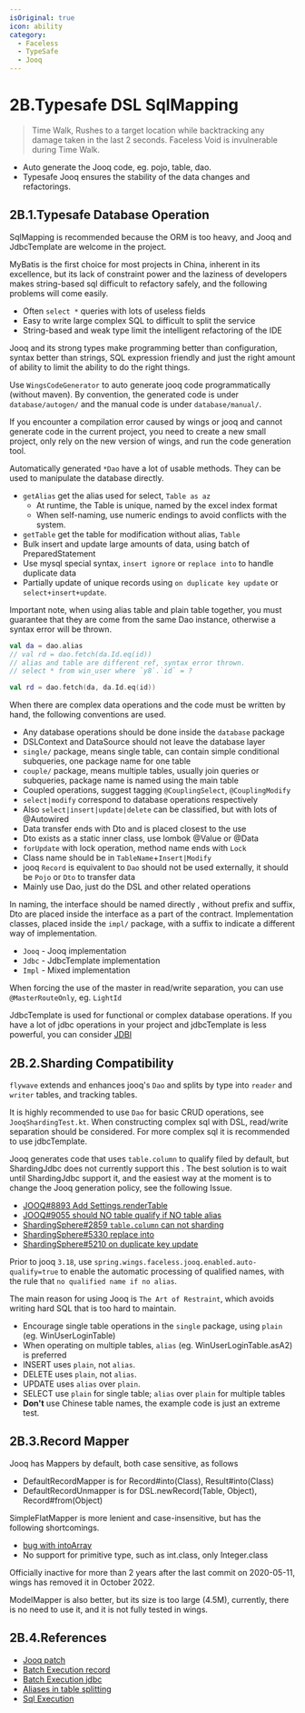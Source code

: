 ```yaml
---
isOriginal: true
icon: ability
category:
  - Faceless
  - TypeSafe
  - Jooq
---
```

# 2B.Typesafe DSL SqlMapping

> Time Walk, Rushes to a target location while backtracking any damage taken in the last 2 seconds.
> Faceless Void is invulnerable during Time Walk.

* Auto generate the Jooq code, eg. pojo, table, dao.
* Typesafe Jooq ensures the stability of the data changes and refactorings.

## 2B.1.Typesafe Database Operation

SqlMapping is recommended because the ORM is too heavy, and Jooq and JdbcTemplate are welcome in the project.

MyBatis is the first choice for most projects in China, inherent in its excellence,
but its lack of constraint power and the laziness of developers makes string-based
sql difficult to refactory safely, and the following problems will come easily.

* Often `select *` queries with lots of useless fields
* Easy to write large complex SQL to difficult to split the service
* String-based and weak type limit the intelligent refactoring of the IDE

Jooq and its strong types make programming better than configuration, syntax better than
strings, SQL expression friendly and just the right amount of ability to limit the ability
to do the right things.

Use `WingsCodeGenerator` to auto generate jooq code programmatically (without maven).
By convention, the generated code is under `database/autogen/` and the manual code
is under `database/manual/`.

If you encounter a compilation error caused by wings or jooq and cannot generate code in
the current project, you need to create a new small project, only rely on the new version
of wings, and run the code generation tool.

Automatically generated `*Dao` have a lot of usable methods. They can be used to manipulate
the database directly.

* `getAlias` get the alias used for select, `Table as az`
  - At runtime, the Table is unique, named by the excel index format
  - When self-naming, use numeric endings to avoid conflicts with the system.
* `getTable` get the table for modification without alias, `Table`
* Bulk insert and update large amounts of data, using batch of PreparedStatement
* Use mysql special syntax, `insert ignore` or `replace into` to handle duplicate data
* Partially update of unique records using `on duplicate key update` or `select+insert+update`.

Important note, when using alias table and plain table together, you must guarantee that
they are come from the same Dao instance, otherwise a syntax error will be thrown.

```kotlin
val da = dao.alias
// val rd = dao.fetch(da.Id.eq(id))
// alias and table are different ref, syntax error thrown.
// select * from win_user where `y8`.`id` = ?

val rd = dao.fetch(da, da.Id.eq(id))
```

When there are complex data operations and the code must be written by hand, the following conventions are used.

* Any database operations should be done inside the `database` package
* DSLContext and DataSource should not leave the database layer
* `single/` package, means single table, can contain simple conditional subqueries, one package name for one table
* `couple/` package, means multiple tables, usually join queries or subqueries, package name is named using the main table
* Coupled operations, suggest tagging `@CouplingSelect`, `@CouplingModify`
* `select|modify` correspond to database operations respectively
* Also `select|insert|update|delete` can be classified, but with lots of @Autowired
* Data transfer ends with Dto and  is placed closest to the use
* Dto exists as a static inner class, use lombok @Value or @Data
* `forUpdate` with lock operation, method name ends with `Lock`
* Class name should be in `TableName`+`Insert|Modify`
* jooq `Record` is equivalent to `Dao` should not be used externally, it should be `Pojo` or `Dto` to transfer data
* Mainly use Dao, just do the DSL and other related operations

In naming, the interface should be named directly , without prefix and suffix, Dto are placed
inside the interface as a part of the contract. Implementation classes, placed inside the
`impl/` package, with a suffix to indicate a different way of implementation.

* `Jooq` - Jooq implementation
* `Jdbc` - JdbcTemplate implementation
* `Impl` - Mixed implementation

When forcing the use of the master in read/write separation, you can use `@MasterRouteOnly`, eg. `LightId`

JdbcTemplate is used for functional or complex database operations. If you have a lot of
jdbc operations in your project and jdbcTemplate is less powerful, you can consider [JDBI](http://jdbi.org)

## 2B.2.Sharding Compatibility

`flywave` extends and enhances jooq's `Dao` and splits by type into `reader` and `writer` tables, and tracking tables.

It is highly recommended to use `Dao` for basic CRUD operations, see `JooqShardingTest.kt`.
When constructing complex sql with DSL, read/write separation should be considered.
For more complex sql it is recommended to use jdbcTemplate.

Jooq generates code that uses `table.column` to qualify filed by default, but ShardingJdbc
does not currently support this . The best solution is to wait until ShardingJdbc
support it, and the easiest way at the moment is to change the Jooq generation policy, see
the following Issue.

* [JOOQ#8893 Add Settings.renderTable](https://github.com/jOOQ/jOOQ/issues/8893)
* [JOOQ#9055 should NO table qualify if NO table alias](https://github.com/jOOQ/jOOQ/pull/9055)
* [ShardingSphere#2859 `table.column` can not sharding](https://github.com/apache/incubator-shardingsphere/issues/2859)
* [ShardingSphere#5330 replace into](https://github.com/apache/shardingsphere/issues/5330)
* [ShardingSphere#5210 on duplicate key update](https://github.com/apache/shardingsphere/issues/5210)

Prior to jooq `3.18`, use `spring.wings.faceless.jooq.enabled.auto-qualify=true` to enable
the automatic processing of qualified names, with the rule that `no qualified name if no alias`.

The main reason for using Jooq is `The Art of Restraint`, which avoids writing hard SQL that is too hard to maintain.

* Encourage single table operations in the `single` package, using `plain` (eg. WinUserLoginTable)
* When operating on multiple tables, `alias` (eg. WinUserLoginTable.asA2) is preferred
* INSERT uses `plain`, not `alias`.
* DELETE uses `plain`, not `alias`.
* UPDATE uses `alias` over `plain`.
* SELECT use `plain` for single table; `alias` over `plain` for multiple tables
* **Don't** use Chinese table names, the example code is just an extreme test.

## 2B.3.Record Mapper

Jooq has Mappers by default, both case sensitive, as follows

* DefaultRecordMapper is for Record#into(Class), Result#into(Class)
* DefaultRecordUnmapper is for DSL.newRecord(Table, Object), Record#from(Object)

SimpleFlatMapper is more lenient and case-insensitive, but has the following shortcomings.

* [bug with intoArray](https://github.com/arnaudroger/SimpleFlatMapper/issues/764)
* No support for primitive type, such as int.class, only Integer.class

Officially inactive for more than 2 years after the last commit on 2020-05-11, wings has removed it in October 2022.

ModelMapper is also better, but its size is too large (4.5M), currently, there is no need
to use it, and it is not fully tested in wings.

## 2B.4.References

* [Jooq patch](https://github.com/trydofor/jOOQ/commit/0be23d2e90a1196def8916b9625fbe2ebffd4753)
* [Batch Execution record](https://www.jooq.org/doc/3.12/manual/sql-execution/crud-with-updatablerecords/batch-execution-for-crud/)
* [Batch Execution jdbc](https://www.jooq.org/doc/3.12/manual/sql-execution/batch-execution/)
* [Aliases in table splitting](https://www.jooq.org/doc/3.12/manual/sql-building/table-expressions/aliased-tables/)
* [Sql Execution](https://www.jooq.org/doc/3.12/manual/sql-execution/)
